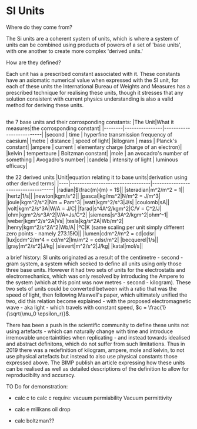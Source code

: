 # SI Units

Where do they come from? 

The Si units are a coherent system of units, which is where a system of units can be combined using products of powers of a set of 'base units', with one another to create more complex 'derived units.'

How are they defined?

Each unit has a prescribed constant associated with it. These constants have an axiomatic numerical value when expressed with the SI unit, for each of these units the International Bureau of Weights and Measures has a prescribed technique for realising these units, though it stresses that any solution consistent with current physics understanding is also a valid method for deriving these units.


## 
the 7 base units and their corrosponding constants:
|The Unit|What it measures|the corrosponding constant|
|--------|----------------|--------------------------|
|second | time | hyperfine transmission frequency of caesium|
|metre | distance | speed of light|
|kilogram | mass | Planck's constant|
|ampere | current | elementary charge (charge of an electron)|
|kelvin | tempertaure | Boltzman constant|
|mole | an avocadro's number of something | Avogadro's number|
|candela | intensity of light | luminous efficacy|

the 22 derived units 
|Unit|equation relating it to base units|derivation using other derived terms|
|----|----------------------------------|------------------------------------|
|radian|$\frac{m}{m} = 1$||
|steradian|m^2/m^2 = 1||
|hertz|1/s||
|newton|kgm/s^2||
|pascal|kg/ms^2|N/m^2 = J/m^3|
|joule|kgm^2/s^2|Nm = Pam^3|
|watt|kgm^2/s^3|J/s|
|coulomb|sA||
|volt|kgm^2/s^3A|W/A = J/C|
|farad|s^4A^2/kgm^2|C/V = C^2/J|
|ohm|kgm^2/s^3A^2|V/A=Js/C^2|
|siemens|s^3A^2/kgm^2|ohm^-1|
|weber|kgm^2/s^2A|Vs|
|tesla|kg/s^2A|Wb/m^2|
|henry|kgm^2/s^2A^2|Wb/A|
|ºC|K (same scaling per unit simply different zero points - namely 273.15K)||
|lumen|cdm^2/m^2 = cd|cdsr|
|lux|cdm^2/m^4 = cd/m^2|lm/m^2 = cdsr/m^2|
|becquerel|1/s||
|gray|m^2/s^2|J/kg|
|sievert|m^2/s^2|J/kg|
|katal|mol/s||


a brief history:
SI units originated as a result of the centimetre - second - gram system, a system which seeked to define all units using only those three base units. However it had two sets of units for the electrostatis and electromechanics, which was only resolved by introducing the Ampere to the system (which at this point was now metres - second - kilogram). These two sets of units could be converted between with a ratio that was the speed of light, then following Maxwell's paper, which ultimately unified the two, did this relation become explained - with the proposed electromagnetic wave - aka light - which travels with constant speed, $c = \frac{1}{\sqrt(\mu_0 \epsilon_r)}$.

There has been a push in the scientific community to define these units not using artefacts - which can naturally change with time and introduce irremovable uncertaintities when replicating - and instead towards idealised and abstract definitons, which do not suffer from such limitations. Thus in 2019 there was a redefinition of kilogram, ampere, mole and kelvin, to not use physical artefacts but instead to also use physical constants those expressed above. The BIMP publish an article expressing how these units can be realised as well as detailed descriptions of the definition to allow for reproducibilty and accuracy.


TO Do for demonstration:

- calc c
to calc c require:
vacuum permiability
Vacuum permittivity

- calc e
milikans oil drop
  
- calc boltzman??









